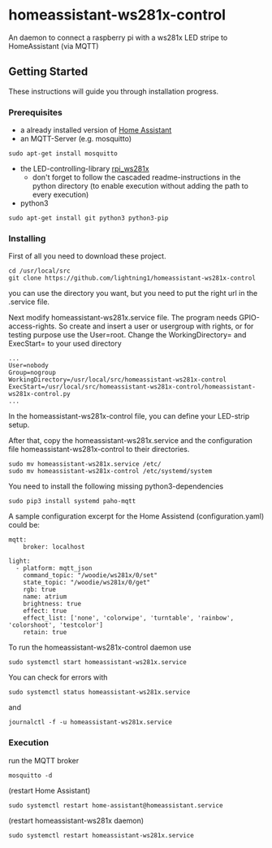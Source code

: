 # homeassistant-ws281x-control
An daemon to connect a raspberry pi with a ws281x LED stripe to HomeAssistant (via MQTT)

## Getting Started
These instructions will guide you through installation progress.

### Prerequisites
* a already installed version of [Home Assistant](https://home-assistant.io/getting-started/)
* an MQTT-Server (e.g. mosquitto)
```
sudo apt-get install mosquitto
```
* the LED-controlling-library [rpi_ws281x](https://github.com/jgarff/rpi_ws281x)
  * don't forget to follow the cascaded readme-instructions in the python directory (to enable execution without adding the path to every execution)
* python3
```
sudo apt-get install git python3 python3-pip
```

### Installing
First of all you need to download these project.
```
cd /usr/local/src
git clone https://github.com/lightning1/homeassistant-ws281x-control
```
you can use the directory you want, but you need to put the right url in the .service file.

Next modify homeassistant-ws281x.service file. The program needs GPIO-access-rights. So create and insert a user or usergroup with rights, or for testing purpose use the User=root. Change the WorkingDirectory= and ExecStart= to your used directory
```
...
User=nobody
Group=nogroup
WorkingDirectory=/usr/local/src/homeassistant-ws281x-control
ExecStart=/usr/local/src/homeassistant-ws281x-control/homeassistant-ws281x-control.py
...
```

In the homeassistant-ws281x-control file, you can define your LED-strip setup.

After that, copy the homeassistant-ws281x.service and the configuration file homeassistant-ws281x-control to their directories.
```
sudo mv homeassistant-ws281x.service /etc/
sudo mv homeassistant-ws281x-control /etc/systemd/system
```

You need to install the following missing python3-dependencies
```
sudo pip3 install systemd paho-mqtt
```

A sample configuration excerpt for the Home Assistend (configuration.yaml) could be:
```
mqtt:
    broker: localhost

light:
  - platform: mqtt_json
    command_topic: "/woodie/ws281x/0/set"
    state_topic: "/woodie/ws281x/0/get"
    rgb: true
    name: atrium
    brightness: true
    effect: true
    effect_list: ['none', 'colorwipe', 'turntable', 'rainbow', 'colorshoot', 'testcolor']
    retain: true    
```

To run the homeassistant-ws281x-control daemon use
```
sudo systemctl start homeassistant-ws281x.service 
```

You can check for errors with
```
sudo systemctl status homeassistant-ws281x.service
```
and
```
journalctl -f -u homeassistant-ws281x.service 
```


### Execution

run the MQTT broker
```
mosquitto -d
```

(restart Home Assistant)
```
sudo systemctl restart home-assistant@homeassistant.service 
```

(restart homeassistant-ws281x daemon)
```
sudo systemctl restart homeassistant-ws281x.service
```
